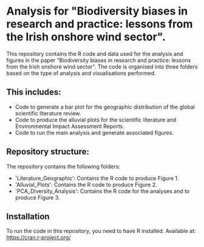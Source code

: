 # Analysis for "Biodiversity biases in research and practice: lessons from the Irish onshore wind sector". 
This repository contains the R code and data used for the analysis and figures in the paper "Biodiversity biases in research and practice: lessons from the Irish onshore wind sector". 
The code is organised into three folders based on the type of analysis and visualisations performed. 

## This includes:
- Code to generate a bar plot for the geographic distribution of the global scientific literature review.
- Code to produce the alluvial plots for the scientific literature and Environmental Impact Assessment Reports.
- Code to run the main analysis and generate associated figures.

## Repository structure:
The repository contains the following folders:
- 'Literature_Geographic': Contains the R code to produce Figure 1.
- 'Alluvial_Plots': Contains the R code to produce Figure 2.
- 'PCA_Diversity_Analysis': Contains the R code for the analyses and to produce Figure 3.

## Installation
To run the code in this repository, you need to have R installed. Available at: https://cran.r-project.org/
